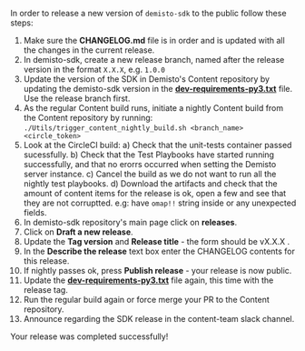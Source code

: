 In order to release a new version of `demisto-sdk` to the public follow these steps:

1) Make sure the **CHANGELOG.md** file is in order and is updated with all the changes in the current release.
2) In demisto-sdk, create a new release branch, named after the release version in the format `X.X.X`, e.g. `1.0.0`
3) Update the version of the SDK in Demisto's Content repository by updating the demisto-sdk version in the [**dev-requirements-py3.txt**](https://github.com/demisto/content/blob/master/dev-requirements-py3.txt) file. Use the release branch first.
4) As the regular Content build runs, initiate a nightly Content build from the Content repository by running: `./Utils/trigger_content_nightly_build.sh <branch_name> <circle_token>`
5) Look at the CircleCI build:
  a) Check that the unit-tests container passed sucessfully.
  b) Check that the Test Playbooks have started running successfully, and that no erorrs occurred when setting the Demisto server instance.
  c) Cancel the build as we do not want to run all the nightly test playbooks.
  d) Download the artifacts and check that the amount of content items for the release is ok, open a few and see that they are      not corruptted. e.g: have `omap!!` string inside or any unexpected fields.
6) In demisto-sdk repository's main page click on **releases**.
7) Click on **Draft a new release**.
8) Update the **Tag version** and **Release title** - the form should be vX.X.X .
9) In the **Describe the release** text box enter the CHANGELOG contents for this release.
10) If nightly passes ok, press **Publish release** - your release is now public.
11) Update the [**dev-requirements-py3.txt**](https://github.com/demisto/content/blob/master/dev-requirements-py3.txt) file again, this time with the release tag.
12) Run the regular build again or force merge your PR to the Content repository.
13) Announce regarding the SDK release in the content-team slack channel.

Your release was completed successfully!
